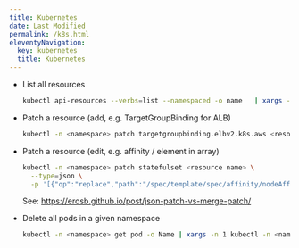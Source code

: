 ```yaml
---
title: Kubernetes
date: Last Modified 
permalink: /k8s.html
eleventyNavigation:
  key: kubernetes
  title: Kubernetes
---
```


* List all resources
  ```bash
  kubectl api-resources --verbs=list --namespaced -o name   | xargs -n 1 -I {} sh -c 'echo "====================\nResource: $1\n----------" && kubectl get --show-kind --ignore-not-found -n <namespace> $1' sh {}
  ```

* Patch a resource (add, e.g. TargetGroupBinding for ALB)
  ```bash
  kubectl -n <namespace> patch targetgroupbinding.elbv2.k8s.aws <resource name> --type=merge --patch <json path to patch>
  ```

* Patch a resource (edit, e.g. affinity / element in array)
  ```bash
  kubectl -n <namespace> patch statefulset <resource name> \
    --type=json \
    -p '[{"op":"replace","path":"/spec/template/spec/affinity/nodeAffinity/requiredDuringSchedulingIgnoredDuringExecution/nodeSelectorTerms/0/matchExpressions/0/values/0","value":"m5.xlarge"}]'
  ```
  See: https://erosb.github.io/post/json-patch-vs-merge-patch/

* Delete all pods in a given namespace
  ```bash
  kubectl -n <namespace> get pod -o Name | xargs -n 1 kubectl -n <namespace> delete $1 --force
  ```
